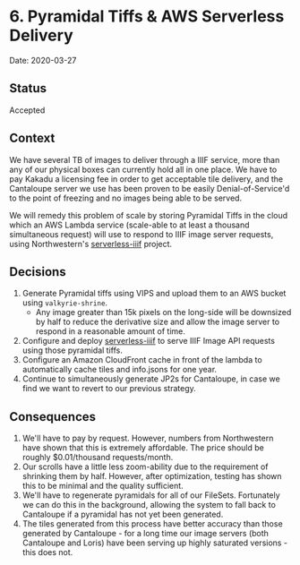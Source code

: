 # 6. Pyramidal Tiffs & AWS Serverless Delivery

Date: 2020-03-27

## Status

Accepted

## Context

We have several TB of images to deliver through a IIIF service, more than any of
our physical boxes can currently hold all in one place. We have to pay
Kakadu a licensing fee in order to get acceptable tile delivery, and the
Cantaloupe server we use has been proven to be easily Denial-of-Service'd to the
point of freezing and no images being able to be served.

We will remedy this problem of scale by storing Pyramidal Tiffs in the cloud
which an AWS Lambda service (scale-able to at least a thousand simultaneous
request) will use to respond to IIIF image server requests, using Northwestern's
[serverless-iiif](https://github.com/nulib/serverless-iiif) project.

## Decisions

1. Generate Pyramidal tiffs using VIPS and upload them to an AWS bucket using
   `valkyrie-shrine`.
   * Any image greater than 15k pixels on the long-side will be downsized by
     half to reduce the derivative size and allow the image server to respond 
     in a reasonable amount of time.
2. Configure and deploy
   [serverless-iiif](https://github.com/nulib/serverless-iiif) to serve IIIF
   Image API requests using those pyramidal tiffs.
3. Configure an Amazon CloudFront cache in front of the lambda to automatically 
   cache tiles and info.jsons for one year.
4. Continue to simultaneously generate JP2s for Cantaloupe, in case we find we
   want to revert to our previous strategy.

## Consequences

1. We'll have to pay by request. However, numbers from Northwestern have 
   shown that this is extremely affordable. The price should be roughly
   $0.01/thousand requests/month.
2. Our scrolls have a little less zoom-ability due to the requirement of
   shrinking them by half. However, after optimization, testing has shown this to   be minimal and the quality sufficient.
3. We'll have to regenerate pyramidals for all of our FileSets. Fortunately we
   can do this in the background, allowing the system to fall back to Cantaloupe
   if a pyramidal has not yet been generated.
4. The tiles generated from this process have better accuracy than those
   generated by Cantaloupe - for a long time our image servers (both Cantaloupe
   and Loris) have been serving up highly saturated versions - this does not.
